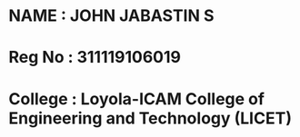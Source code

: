 # NAME : JOHN JABASTIN S

# Reg No : 311119106019

# College : Loyola-ICAM College of Engineering and Technology (LICET)
